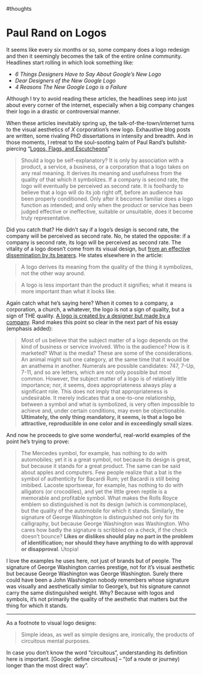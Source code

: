 #thoughts

# Paul Rand on Logos

It seems like every six months or so, some company does a logo redesign and then it seemingly becomes the talk of the entire online community. Headlines start rolling in which look something like:

- *6 Things Designers Have to Say About Google’s New Logo*
- *Dear Designers of the New Google Logo*
- *4 Reasons The New Google Logo is a Failure*

Although I try to avoid reading these articles, the headlines seep into just about every corner of the internet, especially when a big company changes their logo in a drastic or controversial manner.

When these articles inevitably spring up, the talk-of-the-town/internet turns to the visual aesthetics of *X* corporation’s new logo. Exhaustive blog posts are written, some rivaling PhD dissertations in intensity and breadth. And in those moments, I retreat to the soul-sooting balm of Paul Rand’s bullshit-piercing “[Logos, Flags, and Escutcheons](http://www.paul-rand.com/foundation/thoughts_logosflags/#.VfLPQ3g3OWv)”

> Should a logo be self-explanatory? It is only by association with a product, a service, a business, or a corporation that a logo takes on any real meaning. It derives its meaning and usefulness from the quality of that which it symbolizes. If a company is second rate, the logo will eventually be perceived as second rate. It is foolhardy to believe that a logo will do its job right off, before an audience has been properly conditioned. Only after it becomes familiar does a logo function as intended; and only when the product or service has been judged effective or ineffective, suitable or unsuitable, does it become truly representative.

Did you catch that? He didn’t say if a logo’s design is second rate, the company will be perceived as second rate. No, he stated the opposite: if a company is second rate, its logo will be perceived as second rate. The vitality of a logo doesn’t come from its visual design, but [from an effective dissemination by its bearers](http://jim-nielsen.com/blog/2014/logo-the-image-of-a-company/). He states elsewhere in the article:

> A logo derives its meaning from the quality of the thing it symbolizes, not the other way around.  

> A logo is less important than the product it signifies; what it means is more important than what it looks like.

Again catch what he’s saying here? When it comes to a company, a corporation, a church, a whatever, the logo is not a sign of quality, but a sign of THE quality. [A logo is created by a designer but made by a company](http://jim-nielsen.com/blog/2014/logo-the-image-of-a-company/). Rand makes this point so clear in the next part of his essay (emphasis added):

> Most of us believe that the subject matter of a logo depends on the kind of business or service involved. Who is the audience? How is it marketed? What is the media? These are some of the considerations. An animal might suit one category, at the same time that it would be an anathema in another. Numerals are possible candidates: 747, 7-Up, 7-11, and so are letters, which are not only possible but most common. However, the subject matter of a logo is of relatively little importance; nor, it seems, does appropriateness always play a significant role. This does not imply that appropriateness is undesirable. It merely indicates that a one-to-one relationship, between a symbol and what is symbolized, is very often impossible to achieve and, under certain conditions, may even be objectionable. **Ultimately, the only thing mandatory, it seems, is that a logo be attractive, reproducible in one color and in exceedingly small sizes**.

And now he proceeds to give some wonderful, real-world examples of the point he’s trying to prove:

> The Mercedes symbol, for example, has nothing to do with automobiles; yet it is a great symbol, not because its design is great, but because it stands for a great product. The same can be said about apples and computers. Few people realize that a bat is the symbol of authenticity for Bacardi Rum; yet Bacardi is still being imbibed. Lacoste sportswear, for example, has nothing to do with alligators (or crocodiles), and yet the little green reptile is a memorable and profitable symbol. What makes the Rolls Royce emblem so distinguished is not its design (which is commonplace), but the quality of the automobile for which it stands. Similarly, the signature of George Washington is distinguished not only for its calligraphy, but because George Washington was Washington. Who cares how badly the signature is scribbled on a check, if the check doesn’t bounce? **Likes or dislikes should play no part in the problem of identification; nor should they have anything to do with approval or disapproval**. Utopia!

I love the examples he uses here, not just of brands but of people. The signature of George Washington carries prestige, not for it’s visual aesthetic but because George Washington was George Washington. Surely there could have been a John Washington nobody remembers whose signature was visually and aesthetically similar to George’s, but his signature cannot carry the same distinguished weight. Why? Because with logos and symbols, it’s not primarily the quality of the aesthetic that matters but the thing for which it stands.

---

As a footnote to visual logo designs:

> Simple ideas, as well as simple designs are, ironically, the products of circuitous mental purposes.

In case you don’t know the word “circuitous”, understanding its definition here is important. [Google: define circuitous] – “(of a route or journey) longer than the most direct way”.
